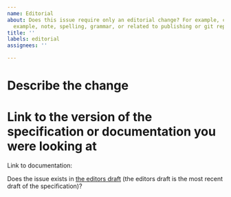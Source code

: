 ```yaml
---
name: Editorial
about: Does this issue require only an editorial change? For example, changing an
  example, note, spelling, grammar, or related to publishing or git repository maintance.
title: ''
labels: editorial
assignees: ''

---
```


# Describe the change

# Link to the version of the specification or documentation you were looking at

Link to documentation:

Does the issue exists in [the editors draft](https://w3c.github.io/aria/) (the editors draft is the most recent draft of the specification)?
